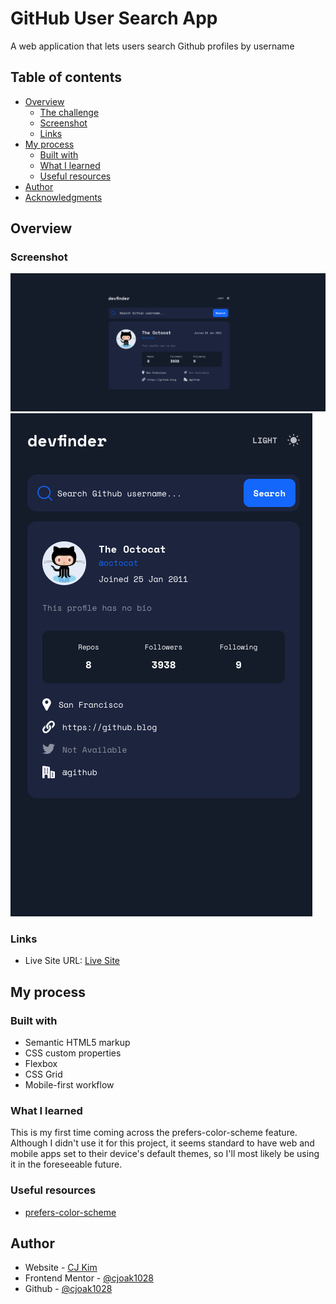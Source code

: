 # GitHub User Search App

A web application that lets users search Github profiles by username 

## Table of contents

- [Overview](#overview)
  - [The challenge](#the-challenge)
  - [Screenshot](#screenshot)
  - [Links](#links)
- [My process](#my-process)
  - [Built with](#built-with)
  - [What I learned](#what-i-learned)
  - [Useful resources](#useful-resources)
- [Author](#author)
- [Acknowledgments](#acknowledgments)

## Overview

### Screenshot

![](./screenshots/Screenshot%202024-06-03%20at%208.56.04%20PM.png)
![](./screenshots/Screenshot%202024-06-03%20at%208.56.43%20PM.png)

### Links

- Live Site URL: [Live Site](https://github-user-search-app-dun-kappa.vercel.app/)

## My process

### Built with

- Semantic HTML5 markup
- CSS custom properties
- Flexbox
- CSS Grid
- Mobile-first workflow

### What I learned

This is my first time coming across the prefers-color-scheme feature. Although I didn't use it for this project, it seems standard to have web and mobile apps set to their device's default themes, so I'll most likely be using it in the foreseeable future.

### Useful resources

- [prefers-color-scheme](https://developer.mozilla.org/en-US/docs/Web/CSS/@media/prefers-color-scheme)

## Author

- Website - [CJ Kim](https://cjkim.dev/)
- Frontend Mentor - [@cjoak1028](https://www.frontendmentor.io/profile/cjoak1028)
- Github - [@cjoak1028](https://github.com/cjoak1028)
